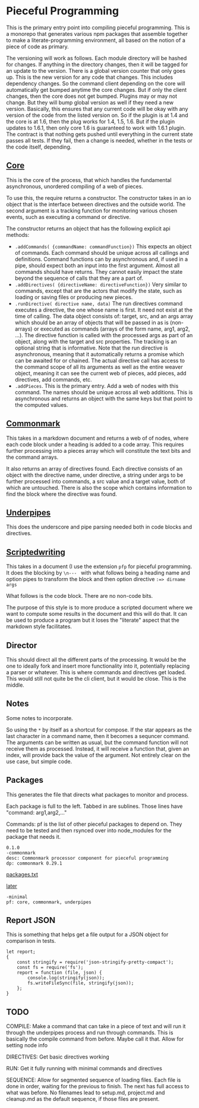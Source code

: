 # Pieceful Programming

This is the primary entry point into compiling pieceful programming. This is a
monorepo that generates various npm packages that assemble together to make
a literate-programming environment, all based on the notion of a piece of code
as primary. 

The versioning will work as follows. Each module directory will be hashed for
changes. If anything in the directory changes, then it will be tagged for an
update to the version. There is a global version counter that only goes up.
This is the new version for any code that changes. This includes dependency
changes. So the command client depending on the core will automatically get
bumped anytime the core changes. But if only the client changes, then the core
does not get bumped. Plugins may or may not change. But they will bump global
version as well if they need a new version. Basically, this ensures that any
current code will be okay with any version of the code from the listed version
on. So if the plugin is at 1.4 and the core is at 1.6, then the plug works for
1.4, 1.5, 1.6. But if the plugin updates to 1.6.1, then only core 1.6 is
guaranteed to work with 1.6.1 plugin. The contract is that nothing gets pushed
until everything in the current state passes all tests. If they fail, then
a change is needed, whether in the tests or the code itself, depending. 


## [Core](core.md "load:")

This is the core of the process, that which handles the fundamental
asynchronous, unordered compiling of a web of pieces. 

To use this, the require returns a constructor. The constructor takes in an io
object that is the interface between directives and the outside world. The
second argument is a tracking function for monitoring various chosen events,
such as executing a command or directive. 

The constructor returns an object that has the following explicit api methods: 

* `.addCommands( {commandName: commandFunction})` This expects an object of
  commands. Each command should be unique across all callings and definitions.
  Command functions can by asynchronous and, if used in a pipe, should expect
  both an input into the first argument. Almost all commands should have
  returns. They cannot easily impact the state beyond the sequence of calls
  that they are a part of. 
* `.addDirectives( {directiveName: directiveFunction})` Very similar to
  commands, except that are the actors that modify the state, such as loading
  or saving files or producing new pieces. 
* `.runDirective( directive name, data)` The run directives command executes a
  directive, the one whose name is first. It need not exist at the time of
  calling. The data object consists of: target, src, and an  args array which
  should be an array of objects that will be passed in as is (non-arrays) or
  executed as commands (arrays of the form name, arg1, arg2, ...). The
  directive function is called with the processed args as part of an object,
  along with the target and src properties.  The tracking is an optional
  string that is informative. Note that the run directive is asynchronous,
  meaning that it automatically returns a promise which can be awaited for or
  chained.  The actual directive call has access to the command scope of all
  its arguments as well as the entire weaver object, meaning it can see the
  current web of pieces, add pieces, add directives, add commands, etc. 
* `.addPieces`. This is the primary entry. Add a web of nodes with this
  command. The names should be unique across all web additions. This is
  asynchronous and returns an object with the same keys but that point to the
  computed values. 


## [Commonmark](commonmark.md "load:")

This takes in a markdown document and returns a web of of nodes, where each
code block under a heading is added to a code array. This requires further
processing into a pieces array which will constitute the text bits and the
command arrays.

It also returns an array of directives found. Each directive consists of an
object with the directive name, under directive, a string under args to be
further processed into commands, a src value and a target value, both of which
are untouched. There is also the scope which contains information to find the
block where the directive was found. 



## [Underpipes](underpipes.md "load:")

This does the underscore and pipe parsing needed both in code blocks and
directives. 

## [Scriptedwriting](scriptedwriting.md "load:")

This takes in a document (I use the extension `pfp` for pieceful programming.
It does the blocking by `\n--- ` with what follows being a heading name and
option pipes to transform the block and then option directive `:=> dirname args`

What follows is the code block. There are no non-code bits. 

The purpose of this style is to more produce a scripted document where we want
to compute some results in the document and this will do that. It can be used
to produce a program but it loses the "literate" aspect that the markdown
style facilitates. 



## Director

This should direct all the different parts of the processing. It would be the
one to ideally fork and insert more functionality into it, potentially
replacing a parser or whatever. This is where commands and directives get
loaded. This would still not quite be the cli client, but it would be close.
This is the middle. 


## Notes

Some notes to incorporate. 

So using the `*` by itself as a shortcut for compose. If the star appears as
the last character in a command name, then it becomes a sequncer command. The
arguments can be written as usual, but the command function will not receive
them as processed. Instead, it will receive a function that, given an index,
will provide back the value of the argument. Not entirely clear on the use
case, but simple code. 


## Packages

This generates the file that directs what packages to monitor and process. 

Each package is full to the left. Tabbed in are sublines. Those lines have
"command: arg1,arg2,..."

Commands:  pf is the list of other pieceful packages to depend on. They need
to be tested and then rsynced over into node_modules for the package that
needs it. 

    0.1.0
    -commonmark
    desc: Commonmark processor component for pieceful programming
    dp: commonmark 0.29.1 


[packages.txt](# "save:")

[later]()


    -minimal
    pf: core, commonmark, underpipes


## Report JSON

This is something that helps get a file output for a JSON object for
comparison in tests. 

    let report;
    {
        const stringify = require('json-stringify-pretty-compact');
        const fs = require('fs');
        report = function (file, json) {
            console.log(stringify(json));
            fs.writeFileSync(file, stringify(json));
        };
    }
    



## TODO

COMPILE: Make a command that can take in a piece of text and will run it through the
underpipes process and run through commands. This is basically the compile
command from before. Maybe call it that. Allow for setting node info 

DIRECTIVES:  Get basic directives working

RUN: Get it fully running with minimal commands and directives

SEQUENCE: Allow for segmented sequence of loading files. Each file is done in
order, waiting for the previous to finish. The next has full access to what
was before. No filenames lead to setup.md, project.md and cleanup.md as the
default sequence, if those files are present. 



